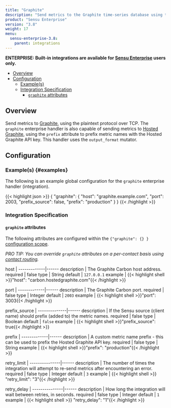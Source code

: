 ```yaml
---
title: "Graphite"
description: "Send metrics to the Graphite time-series database using the plaintext protocol."
product: "Sensu Enterprise"
version: "3.8"
weight: 17
menu:
  sensu-enterprise-3.8:
    parent: integrations
---
```

**ENTERPRISE: Built-in integrations are available for [Sensu Enterprise][1]
users only.**

- [Overview](#overview)
- [Configuration](#configuration)
  - [Example(s)](#examples)
  - [Integration Specification](#integration-specification)
    - [`graphite` attributes](#graphite-attributes)

## Overview

Send metrics to [Graphite][2], using the plaintext protocol over TCP. The
`graphite` enterprise handler is also capable of sending metrics to [Hosted
Graphite][3], using the `prefix` attribute to prefix metric names with the
Hosted Graphite API key. This handler uses the `output_format` mutator.

## Configuration

### Example(s) {#examples}

The following is an example global configuration for the `graphite` enterprise
handler (integration).

{{< highlight json >}}
{
  "graphite": {
    "host": "graphite.example.com",
    "port": 2003,
    "prefix_source": false,
    "prefix": "production"
  }
}
{{< /highlight >}}

### Integration Specification

#### `graphite` attributes

The following attributes are configured within the `{"graphite": {} }`
[configuration scope][4].

_PRO TIP: You can override `graphite` attributes on a per-contact basis using [contact routing][5]._

host         | 
-------------|------
description  | The Graphite Carbon host address.
required     | false
type         | String
default      | `127.0.0.1`
example      | {{< highlight shell >}}"host": "carbon.hostedgraphite.com"{{< /highlight >}}

port         | 
-------------|------
description  | The Graphite Carbon port.
required     | false
type         | Integer
default      | `2003`
example      | {{< highlight shell >}}"port": 3003{{< /highlight >}}

prefix_source | 
--------------|------
description   | If the Sensu source (client name) should prefix (added to) the metric names.
required      | false
type          | Boolean
default       | `false`
example       | {{< highlight shell >}}"prefix_source": true{{< /highlight >}}

prefix       | 
-------------|------
description  | A custom metric name prefix - this can be used to prefix the Hosted Graphite API key.
required     | false
type         | String
example      | {{< highlight shell >}}"prefix": "production"{{< /highlight >}}

retry_limit    | 
---------------|------
description    | The number of times the integration will attempt to re-send metrics after encountering an error.
required       | false
type           | Integer
default        | `3`
example        | {{< highlight shell >}} "retry_limit": "3"{{< /highlight >}}

retry_delay    | 
---------------|------
description    | How long the integration will wait between retries, in seconds.
required       | false
type           | Integer
default        | `1`
example        | {{< highlight shell >}} "retry_delay": "1"{{< /highlight >}}

[?]:  #
[1]:  /sensu-enterprise
[2]:  http://graphite.wikidot.com?ref=sensu-enterprise
[3]:  https://www.hostedgraphite.com?ref=sensu-enterprise
[4]:  /sensu-core/1.2/reference/configuration#configuration-scopes
[5]: ../../contact-routing
